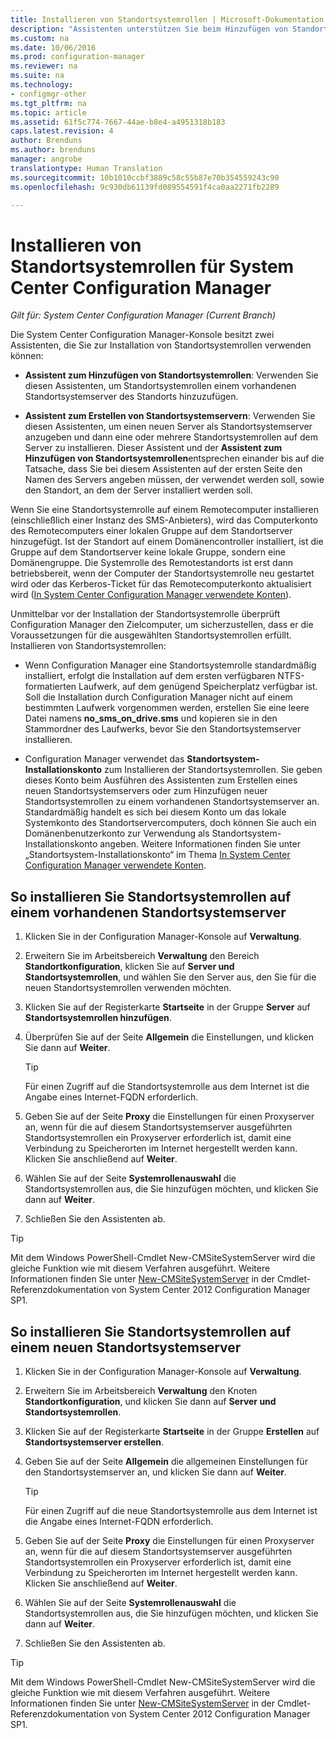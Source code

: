 ```yaml
---
title: Installieren von Standortsystemrollen | Microsoft-Dokumentation
description: "Assistenten unterstützen Sie beim Hinzufügen von Standortsystemrollen zu einem vorhandenen oder neuen Standortsystemserver des Standorts."
ms.custom: na
ms.date: 10/06/2016
ms.prod: configuration-manager
ms.reviewer: na
ms.suite: na
ms.technology:
- configmgr-other
ms.tgt_pltfrm: na
ms.topic: article
ms.assetid: 61f5c774-7667-44ae-b8e4-a4951318b183
caps.latest.revision: 4
author: Brenduns
ms.author: brenduns
manager: angrobe
translationtype: Human Translation
ms.sourcegitcommit: 10b1010ccbf3889c58c55b87e70b354559243c90
ms.openlocfilehash: 9c930db61139fd089554591f4ca0aa2271fb2289

---
```

# <a name="install-site-system-roles-for-system-center-configuration-manager"></a>Installieren von Standortsystemrollen für System Center Configuration Manager

*Gilt für: System Center Configuration Manager (Current Branch)*

Die System Center Configuration Manager-Konsole besitzt zwei Assistenten, die Sie zur Installation von Standortsystemrollen verwenden können:  

-   **Assistent zum Hinzufügen von Standortsystemrollen**: Verwenden Sie diesen Assistenten, um Standortsystemrollen einem vorhandenen Standortsystemserver des Standorts hinzuzufügen.  

-   **Assistent zum Erstellen von Standortsystemservern**: Verwenden Sie diesen Assistenten, um einen neuen Server als Standortsystemserver anzugeben und dann eine oder mehrere Standortsystemrollen auf dem Server zu installieren. Dieser Assistent und der **Assistent zum Hinzufügen von Standortsystemrollen**entsprechen einander bis auf die Tatsache, dass Sie bei diesem Assistenten auf der ersten Seite den Namen des Servers angeben müssen, der verwendet werden soll, sowie den Standort, an dem der Server installiert werden soll.  

Wenn Sie eine Standortsystemrolle auf einem Remotecomputer installieren (einschließlich einer Instanz des SMS-Anbieters), wird das Computerkonto des Remotecomputers einer lokalen Gruppe auf dem Standortserver hinzugefügt. Ist der Standort auf einem Domänencontroller installiert, ist die Gruppe auf dem Standortserver keine lokale Gruppe, sondern eine Domänengruppe. Die Systemrolle des Remotestandorts ist erst dann betriebsbereit, wenn der Computer der Standortsystemrolle neu gestartet wird oder das Kerberos-Ticket für das Remotecomputerkonto aktualisiert wird ([In System Center Configuration Manager verwendete Konten](../../../../core/plan-design/hierarchy/accounts.md)).  

Unmittelbar vor der Installation der Standortsystemrolle überprüft Configuration Manager den Zielcomputer, um sicherzustellen, dass er die Voraussetzungen für die ausgewählten Standortsystemrollen erfüllt. Installieren von Standortsystemrollen:  

-   Wenn Configuration Manager eine Standortsystemrolle standardmäßig installiert, erfolgt die Installation auf dem ersten verfügbaren NTFS-formatierten Laufwerk, auf dem genügend Speicherplatz verfügbar ist. Soll die Installation durch Configuration Manager nicht auf einem bestimmten Laufwerk vorgenommen werden, erstellen Sie eine leere Datei namens **no_sms_on_drive.sms** und kopieren sie in den Stammordner des Laufwerks, bevor Sie den Standortsystemserver installieren.  

-   Configuration Manager verwendet das **Standortsystem-Installationskonto** zum Installieren der Standortsystemrollen. Sie geben dieses Konto beim Ausführen des Assistenten zum Erstellen eines neuen Standortsystemservers oder zum Hinzufügen neuer Standortsystemrollen zu einem vorhandenen Standortsystemserver an. Standardmäßig handelt es sich bei diesem Konto um das lokale Systemkonto des Standortservercomputers, doch können Sie auch ein Domänenbenutzerkonto zur Verwendung als Standortsystem-Installationskonto angeben. Weitere Informationen finden Sie unter „Standortsystem-Installationskonto“ im Thema [In System Center Configuration Manager verwendete Konten](../../../../core/plan-design/hierarchy/accounts.md).  

##  <a name="a-namebkmkinstalla-to-install-site-system-roles-on-an-existing-site-system-server"></a><a name="bkmk_Install"></a> So installieren Sie Standortsystemrollen auf einem vorhandenen Standortsystemserver  

1.  Klicken Sie in der Configuration Manager-Konsole auf **Verwaltung**.  

2.  Erweitern Sie im Arbeitsbereich **Verwaltung** den Bereich **Standortkonfiguration**, klicken Sie auf **Server und Standortsystemrollen**, und wählen Sie den Server aus, den Sie für die neuen Standortsystemrollen verwenden möchten.  

3.  Klicken Sie auf der Registerkarte **Startseite** in der Gruppe **Server** auf **Standortsystemrollen hinzufügen**.  

4.  Überprüfen Sie auf der Seite **Allgemein** die Einstellungen, und klicken Sie dann auf **Weiter**.  

    > [!TIP]  
    >  Für einen Zugriff auf die Standortsystemrolle aus dem Internet ist die Angabe eines Internet-FQDN erforderlich.  

5.  Geben Sie auf der Seite **Proxy** die Einstellungen für einen Proxyserver an, wenn für die auf diesem Standortsystemserver ausgeführten Standortsystemrollen ein Proxyserver erforderlich ist, damit eine Verbindung zu Speicherorten im Internet hergestellt werden kann. Klicken Sie anschließend auf **Weiter**.  

6.  Wählen Sie auf der Seite **Systemrollenauswahl** die Standortsystemrollen aus, die Sie hinzufügen möchten, und klicken Sie dann auf **Weiter**.  

7.  Schließen Sie den Assistenten ab.  

> [!TIP]  
>  Mit dem Windows PowerShell-Cmdlet New-CMSiteSystemServer wird die gleiche Funktion wie mit diesem Verfahren ausgeführt. Weitere Informationen finden Sie unter [New-CMSiteSystemServer](http://go.microsoft.com/fwlink/p/?LinkID=271414) in der Cmdlet-Referenzdokumentation von System Center 2012 Configuration Manager SP1.  

## <a name="to-install-site-system-roles-on-a-new-site-system-server"></a>So installieren Sie Standortsystemrollen auf einem neuen Standortsystemserver  

1.  Klicken Sie in der Configuration Manager-Konsole auf **Verwaltung**.  

2.  Erweitern Sie im Arbeitsbereich **Verwaltung** den Knoten **Standortkonfiguration**, und klicken Sie dann auf **Server und Standortsystemrollen**.  

3.  Klicken Sie auf der Registerkarte **Startseite** in der Gruppe **Erstellen** auf **Standortsystemserver erstellen**.  

4.  Geben Sie auf der Seite **Allgemein** die allgemeinen Einstellungen für den Standortsystemserver an, und klicken Sie dann auf **Weiter**.  

    > [!TIP]  
    >  Für einen Zugriff auf die neue Standortsystemrolle aus dem Internet ist die Angabe eines Internet-FQDN erforderlich.  

5.  Geben Sie auf der Seite **Proxy** die Einstellungen für einen Proxyserver an, wenn für die auf diesem Standortsystemserver ausgeführten Standortsystemrollen ein Proxyserver erforderlich ist, damit eine Verbindung zu Speicherorten im Internet hergestellt werden kann. Klicken Sie anschließend auf **Weiter**.  

6.  Wählen Sie auf der Seite **Systemrollenauswahl** die Standortsystemrollen aus, die Sie hinzufügen möchten, und klicken Sie dann auf **Weiter**.  

7.  Schließen Sie den Assistenten ab.  

> [!TIP]  
>  Mit dem Windows PowerShell-Cmdlet New-CMSiteSystemServer wird die gleiche Funktion wie mit diesem Verfahren ausgeführt. Weitere Informationen finden Sie unter [New-CMSiteSystemServer](http://go.microsoft.com/fwlink/p/?LinkID=271414) in der Cmdlet-Referenzdokumentation von System Center 2012 Configuration Manager SP1.  



<!--HONumber=Dec16_HO3-->


